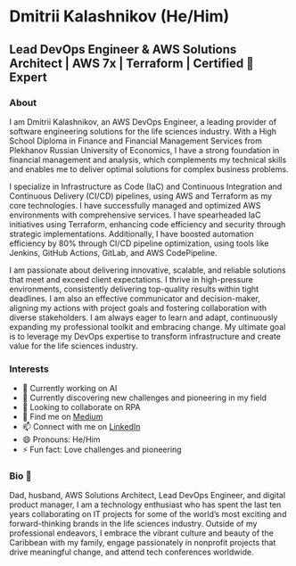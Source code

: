 # Dmitrii Kalashnikov (He/Him)
## Lead DevOps Engineer & AWS Solutions Architect | AWS 7x | Terraform | Certified 🦄 Expert

### About
I am Dmitrii Kalashnikov, an AWS DevOps Engineer, a leading provider of software engineering solutions for the life sciences industry. With a High School Diploma in Finance and Financial Management Services from Plekhanov Russian University of Economics, I have a strong foundation in financial management and analysis, which complements my technical skills and enables me to deliver optimal solutions for complex business problems.

I specialize in Infrastructure as Code (IaC) and Continuous Integration and Continuous Delivery (CI/CD) pipelines, using AWS and Terraform as my core technologies. I have successfully managed and optimized AWS environments with comprehensive services. I have spearheaded IaC initiatives using Terraform, enhancing code efficiency and security through strategic implementations. Additionally, I have boosted automation efficiency by 80% through CI/CD pipeline optimization, using tools like Jenkins, GitHub Actions, GitLab, and AWS CodePipeline.

I am passionate about delivering innovative, scalable, and reliable solutions that meet and exceed client expectations. I thrive in high-pressure environments, consistently delivering top-quality results within tight deadlines. I am also an effective communicator and decision-maker, aligning my actions with project goals and fostering collaboration with diverse stakeholders. I am always eager to learn and adapt, continuously expanding my professional toolkit and embracing change. My ultimate goal is to leverage my DevOps expertise to transform infrastructure and create value for the life sciences industry.

### Interests
- 🔭 Currently working on AI
- 🌱 Currently discovering new challenges and pioneering in my field
- 👯 Looking to collaborate on RPA
- 💬 Find me on [Medium](https://medium.com/@dmitriikalashnikov)
- 📫 Connect with me on [LinkedIn](https://www.linkedin.com/in/dmitrii-kalashnikov/)
- 😄 Pronouns: He/Him
- ⚡ Fun fact: Love challenges and pioneering 

### Bio 📖
Dad, husband, AWS Solutions Architect, Lead DevOps Engineer, and digital product manager, I am a technology enthusiast who has spent the last ten years collaborating on IT projects for some of the world’s most exciting and forward-thinking brands in the life sciences industry. Outside of my professional endeavors, I embrace the vibrant culture and beauty of the Caribbean with my family, engage passionately in nonprofit projects that drive meaningful change, and attend tech conferences worldwide.


